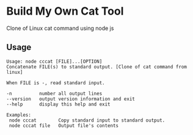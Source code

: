 # Build My Own Cat Tool 
Clone of Linux cat command using node js

## Usage
```
Usage: node cccat [FILE]...[OPTION]
Concatenate FILE(s) to standard output. [Clone of cat command from linux]

When FILE is -, read standard input.

-n          number all output lines
--version   output version information and exit
--help      display this help and exit

Examples:
 node cccat        Copy standard input to standard output.
 node cccat file   Output file's contents
```

